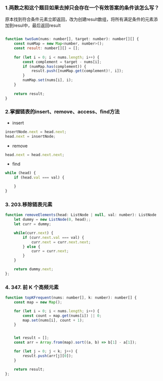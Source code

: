 ### 1.两数之和这个题目如果去掉只会存在一个有效答案的条件该怎么写？

原本找到符合条件元素立即返回，改为创建result数组，将所有满足条件的元素添加到resul中，最后返回result

``` javascript

function twoSum(nums: number[], target: number): number[][] {
    const numMap = new Map<number, number>();
    const result: number[][] = [];
    
    for (let i = 0; i < nums.length; i++) {
        const complement = target - nums[i];
        if (numMap.has(complement)) {
            result.push([numMap.get(complement)!, i]);
        }
        numMap.set(nums[i], i);
    }
    
    return result;
}
```

### 2.掌握链表的insert、remove、access、find方法

- insert

``` javascript
insertNode.next = head.next;
head.next = insertNode;
```

- remove 

``` javascript
head.next = head.next.next;
```

- find 

``` javascript
while (head) {
    if (head.val === val) {

    }
}
```


### 3. 203.移除链表元素

``` javascript
function removeElements(head: ListNode | null, val: number): ListNode | null {
    let dummy = new ListNode(0, head);;
    let curr = dummy;

    while(curr.next) {
        if (curr.next.val === val) {
            curr.next = curr.next.next;
        } else {
            curr = curr.next;
        }
    }

    return dummy.next;
};
```

### 4. 347. 前 K 个高频元素

``` javascript
function topKFrequent(nums: number[], k: number): number[] {
    const map = new Map();

    for (let i = 0; i < nums.length; i++) {
        const count = map.get(nums[i]) || 0;
        map.set(nums[i], count + 1);
    }


    let result = [];
    const arr = Array.from(map).sort((a, b) => b[1] - a[1]);

    for (let j = 0; j < k; j++) {
        result.push(arr[j][0]);
    }

    return result;
};
```